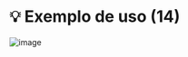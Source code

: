 # 💡 Exemplo de uso (14)

![image](https://github.com/user-attachments/assets/edeab1da-8bd4-4dd0-a383-8bc5ca55f5d5)
